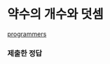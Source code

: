 # 약수의 개수와 덧셈

[programmers](https://programmers.co.kr/learn/courses/30/lessons/77884)

### 제출한 정답
```js
```
